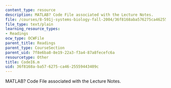 ```yaml
---
content_type: resource
description: MATLAB? Code File associated with the Lecture Notes.
file: /courses/8-591j-systems-biology-fall-2004/36f8168aba576275ca4625559443409c_CodeI6.m
file_type: text/plain
learning_resource_types:
- Readings
ocw_type: OCWFile
parent_title: Readings
parent_type: CourseSection
parent_uid: 7f8e6ba8-8e19-22a3-f3a4-87a8fecefc6a
resourcetype: Other
title: CodeI6.m
uid: 36f8168a-ba57-6275-ca46-25559443409c
---
```

MATLAB? Code File associated with the Lecture Notes.

